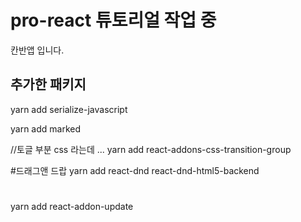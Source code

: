 # pro-react 튜토리얼 작업 중
칸반앱 입니다.

## 추가한 패키지
yarn add serialize-javascript

yarn add marked

//토글 부분 css 라는데 ...
yarn add react-addons-css-transition-group

#드래그앤 드랍
yarn add react-dnd react-dnd-html5-backend

#
yarn add react-addon-update
